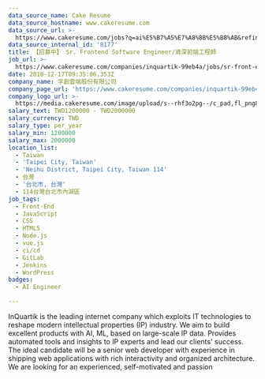 ```yaml
---
data_source_name: Cake Resume
data_source_hostname: www.cakeresume.com
data_source_url: >-
  https://www.cakeresume.com/jobs?q=ai%E5%B7%A5%E7%A8%8B%E5%B8%AB&refinementList%5Blang_[…]y_type%5D=per_year&range%5Bsalary_range%5D%5Bmin%5D=1000000
data_source_internal_id: '8177'
title: 【招募中】 Sr. Frontend Software Engineer/資深前端工程師
job_url: >-
  https://www.cakeresume.com/companies/inquartik-99eb4a/jobs/sr-front-end-engineer-00e5d7
date: 2018-12-17T09:35:06.353Z
company_name: 孚創雲端股份有限公司
company_page_url: 'https://www.cakeresume.com/companies/inquartik-99eb4a'
company_logo_url: >-
  https://media.cakeresume.com/image/upload/s--rhf3o2pg--/c_pad,fl_png8,h_200,w_200/v1575283289/ejjgmzekxsv0c8zv9ggk.png
salary_text: TWD1200000 - TWD2000000
salary_currency: TWD
salary_type: per_year
salary_min: 1200000
salary_max: 2000000
location_list:
  - Taiwan
  - 'Taipei City, Taiwan'
  - 'Neihu District, Taipei City, Taiwan 114'
  - 台灣
  - '台北市, 台灣'
  - 114台灣台北市內湖區
job_tags:
  - Front-End
  - JavaScript
  - CSS
  - HTML5
  - Node.js
  - vue.js
  - ci/cd
  - GitLab
  - Jenkins
  - WordPress
badges:
  - AI Engineer

---
```


InQuartik is the leading internet company which exploits IT technologies to reshape modern intellectual properties (IP) industry. We aim to build excellent products with AI, ML, based on large-scale IP data. Provides automated tools and insights to IP experts and lead our clients' success. The ideal candidate will be a senior web developer with experience in shipping web applications with rich interactivity and organized architecture. We are looking for an experienced, self-motivated and passion